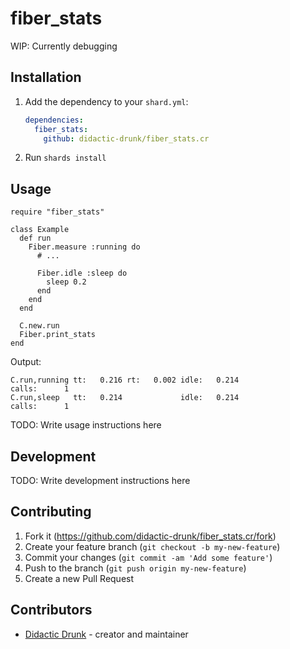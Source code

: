 # fiber_stats

WIP: Currently debugging

## Installation

1. Add the dependency to your `shard.yml`:

   ```yaml
   dependencies:
     fiber_stats:
       github: didactic-drunk/fiber_stats.cr
   ```

2. Run `shards install`

## Usage

```crystal
require "fiber_stats"

class Example
  def run
    Fiber.measure :running do
      # ...

      Fiber.idle :sleep do
        sleep 0.2
      end
    end
  end

  C.new.run
  Fiber.print_stats
end
```

Output:
```
C.run,running tt:   0.216 rt:   0.002 idle:   0.214                   calls:      1
C.run,sleep   tt:   0.214             idle:   0.214                   calls:      1              
```

TODO: Write usage instructions here

## Development

TODO: Write development instructions here

## Contributing

1. Fork it (<https://github.com/didactic-drunk/fiber_stats.cr/fork>)
2. Create your feature branch (`git checkout -b my-new-feature`)
3. Commit your changes (`git commit -am 'Add some feature'`)
4. Push to the branch (`git push origin my-new-feature`)
5. Create a new Pull Request

## Contributors

- [Didactic Drunk](https://github.com/didactic-drunk) - creator and maintainer
